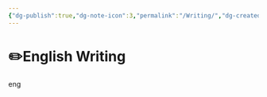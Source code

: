 ```yaml
---
{"dg-publish":true,"dg-note-icon":3,"permalink":"/Writing/","dg-created":"2023-05-09T16:28:00+08:00","dg-updated":"2023-05-09T16:28:00+08:00","tags":["philosophy","Robert C.Solomon"],"dgPassFrontmatter":true,"noteIcon":3,"created":"2023-05-09T16:28:00+08:00","updated":"2023-05-09T16:28:00+08:00"}
---
```



# ✏️English Writing

eng
